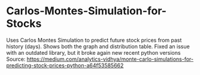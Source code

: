 # Carlos-Montes-Simulation-for-Stocks
Uses Carlos Montes Simulation to predict future stock prices from past history (days). Shows both the graph and distribution table. Fixed an issue with an outdated library, but it broke again new recent python versions Source: https://medium.com/analytics-vidhya/monte-carlo-simulations-for-predicting-stock-prices-python-a64f53585662
